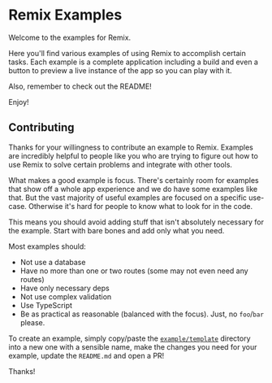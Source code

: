 # Remix Examples

Welcome to the examples for Remix.

Here you'll find various examples of using Remix to accomplish certain tasks. Each example is a complete application including a build and even a button to preview a live instance of the app so you can play with it.

Also, remember to check out the README!

Enjoy!

## Contributing

Thanks for your willingness to contribute an example to Remix. Examples are incredibly helpful to people like you who are trying to figure out how to use Remix to solve certain problems and integrate with other tools.

What makes a good example is focus. There's certainly room for examples that show off a whole app experience and we do have some examples like that. But the vast majority of useful examples are focused on a specific use-case. Otherwise it's hard for people to know what to look for in the code.

This means you should avoid adding stuff that isn't absolutely necessary for the example. Start with bare bones and add only what you need.

Most examples should:

- Not use a database
- Have no more than one or two routes (some may not even need any routes)
- Have only necessary deps
- Not use complex validation
- Use TypeScript
- Be as practical as reasonable (balanced with the focus). Just, no `foo`/`bar` please.

To create an example, simply copy/paste the [`example/template`](example/template) directory into a new one with a sensible name, make the changes you need for your example, update the `README.md` and open a PR!

Thanks!
